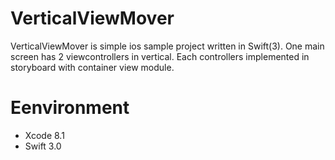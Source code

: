 # VerticalViewMover
VerticalViewMover is simple ios sample project written in Swift(3). One main screen has 2 viewcontrollers in vertical. Each controllers implemented in storyboard with container view module.

# Eenvironment
* Xcode 8.1
* Swift 3.0
